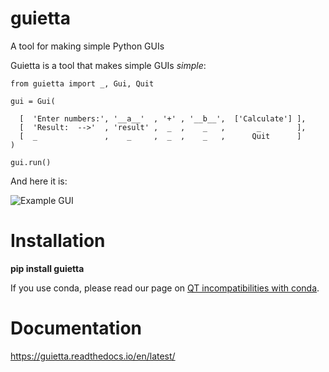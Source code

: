 # guietta

A tool for making simple Python GUIs

Guietta is a tool that makes simple GUIs *simple*:


    from guietta import _, Gui, Quit
    
    gui = Gui(
        
      [  'Enter numbers:', '__a__'  , '+' , '__b__',  ['Calculate'] ],
      [  'Result:  -->'  , 'result' ,  _  ,    _   ,       _        ],
      [  _               ,    _     ,  _  ,    _   ,      Quit      ]
    )

    gui.run()


And here it is:

![Example GUI](http://guietta.com/_images/example.png)


# Installation

 **pip install guietta**
 

If you use conda, please read our page on
[QT incompatibilities with conda](https://guietta.readthedocs.io/en/latest/qt_conda.html).


# Documentation

https://guietta.readthedocs.io/en/latest/